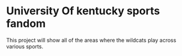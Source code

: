 # University Of kentucky sports fandom
This project will show all of the areas where the wildcats play across various sports.
